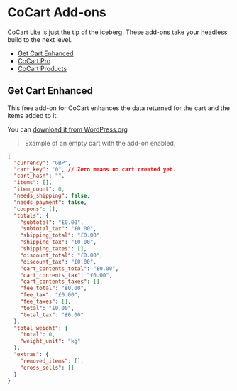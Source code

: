# CoCart Add-ons #

CoCart Lite is just the tip of the iceberg. These add-ons take your headless build to the next level.

 * [Get Cart Enhanced](#cocart-add-ons-get-cart-enhanced)
 * [CoCart Pro](#cocart-add-ons-cocart-pro)
 * [CoCart Products](#cocart-add-ons-cocart-products)

## Get Cart Enhanced ##

This free add-on for CoCart enhances the data returned for the cart and the items added to it.

You can [download it from WordPress.org](https://wordpress.org/plugins/cocart-get-cart-enhanced/)

> Example of an empty cart with the add-on enabled.

```json
{
  "currency": "GBP",
  "cart_key": "0", // Zero means no cart created yet.
  "cart_hash": "",
  "items": [],
  "item_count": 0,
  "needs_shipping": false,
  "needs_payment": false,
  "coupons": [],
  "totals": {
    "subtotal": "£0.00",
    "subtotal_tax": "£0.00",
    "shipping_total": "£0.00",
    "shipping_tax": "£0.00",
    "shipping_taxes": [],
    "discount_total": "£0.00",
    "discount_tax": "£0.00",
    "cart_contents_total": "£0.00",
    "cart_contents_tax": "£0.00",
    "cart_contents_taxes": [],
    "fee_total": "£0.00",
    "fee_tax": "£0.00",
    "fee_taxes": [],
    "total": "£0.00",
    "total_tax": "£0.00"
  },
  "total_weight": {
    "total": 0,
    "weight_unit": "kg"
  },
  "extras": {
    "removed_items": [],
    "cross_sells": []
  }
}
```
